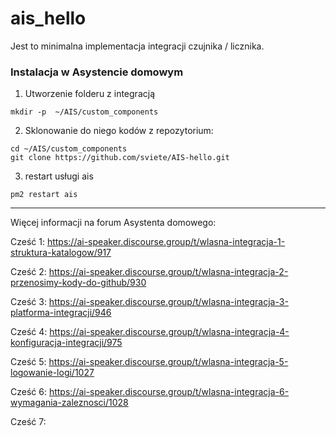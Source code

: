 # ais_hello


Jest to minimalna implementacja integracji czujnika / licznika.

### Instalacja w Asystencie domowym

1. Utworzenie folderu z integracją

```
mkdir -p  ~/AIS/custom_components
```

2. Sklonowanie do niego kodów z repozytorium:

```
cd ~/AIS/custom_components
git clone https://github.com/sviete/AIS-hello.git
```

3. restart usługi ais

```
pm2 restart ais

```
------------------------------------------------------
Więcej informacji na forum Asystenta domowego:

Cześć 1:
https://ai-speaker.discourse.group/t/wlasna-integracja-1-struktura-katalogow/917

Cześć 2:
https://ai-speaker.discourse.group/t/wlasna-integracja-2-przenosimy-kody-do-github/930

Cześć 3:
https://ai-speaker.discourse.group/t/wlasna-integracja-3-platforma-integracji/946

Cześć 4:
https://ai-speaker.discourse.group/t/wlasna-integracja-4-konfiguracja-integracji/975

Cześć 5:
https://ai-speaker.discourse.group/t/wlasna-integracja-5-logowanie-logi/1027

Cześć 6:
https://ai-speaker.discourse.group/t/wlasna-integracja-6-wymagania-zaleznosci/1028

Cześć 7:

